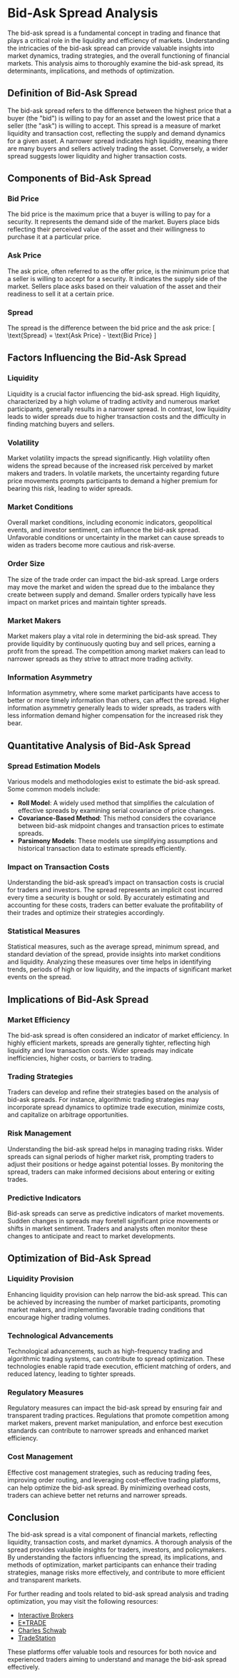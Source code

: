 # Bid-Ask Spread Analysis

The bid-ask spread is a fundamental concept in trading and finance that plays a critical role in the liquidity and efficiency of markets. Understanding the intricacies of the bid-ask spread can provide valuable insights into market dynamics, trading strategies, and the overall functioning of financial markets. This analysis aims to thoroughly examine the bid-ask spread, its determinants, implications, and methods of optimization.

## Definition of Bid-Ask Spread

The bid-ask spread refers to the difference between the highest price that a buyer (the "bid") is willing to pay for an asset and the lowest price that a seller (the "ask") is willing to accept. This spread is a measure of market liquidity and transaction cost, reflecting the supply and demand dynamics for a given asset. A narrower spread indicates high liquidity, meaning there are many buyers and sellers actively trading the asset. Conversely, a wider spread suggests lower liquidity and higher transaction costs. 

## Components of Bid-Ask Spread

### Bid Price
The bid price is the maximum price that a buyer is willing to pay for a security. It represents the demand side of the market. Buyers place bids reflecting their perceived value of the asset and their willingness to purchase it at a particular price.

### Ask Price
The ask price, often referred to as the offer price, is the minimum price that a seller is willing to accept for a security. It indicates the supply side of the market. Sellers place asks based on their valuation of the asset and their readiness to sell it at a certain price.

### Spread
The spread is the difference between the bid price and the ask price:
\[ \text{Spread} = \text{Ask Price} - \text{Bid Price} \]

## Factors Influencing the Bid-Ask Spread

### Liquidity
Liquidity is a crucial factor influencing the bid-ask spread. High liquidity, characterized by a high volume of trading activity and numerous market participants, generally results in a narrower spread. In contrast, low liquidity leads to wider spreads due to higher transaction costs and the difficulty in finding matching buyers and sellers.

### Volatility
Market volatility impacts the spread significantly. High volatility often widens the spread because of the increased risk perceived by market makers and traders. In volatile markets, the uncertainty regarding future price movements prompts participants to demand a higher premium for bearing this risk, leading to wider spreads.

### Market Conditions
Overall market conditions, including economic indicators, geopolitical events, and investor sentiment, can influence the bid-ask spread. Unfavorable conditions or uncertainty in the market can cause spreads to widen as traders become more cautious and risk-averse.

### Order Size
The size of the trade order can impact the bid-ask spread. Large orders may move the market and widen the spread due to the imbalance they create between supply and demand. Smaller orders typically have less impact on market prices and maintain tighter spreads.

### Market Makers
Market makers play a vital role in determining the bid-ask spread. They provide liquidity by continuously quoting buy and sell prices, earning a profit from the spread. The competition among market makers can lead to narrower spreads as they strive to attract more trading activity.

### Information Asymmetry
Information asymmetry, where some market participants have access to better or more timely information than others, can affect the spread. Higher information asymmetry generally leads to wider spreads, as traders with less information demand higher compensation for the increased risk they bear.

## Quantitative Analysis of Bid-Ask Spread

### Spread Estimation Models
Various models and methodologies exist to estimate the bid-ask spread. Some common models include:

- **Roll Model**: A widely used method that simplifies the calculation of effective spreads by examining serial covariance of price changes.
- **Covariance-Based Method**: This method considers the covariance between bid-ask midpoint changes and transaction prices to estimate spreads.
- **Parsimony Models**: These models use simplifying assumptions and historical transaction data to estimate spreads efficiently.

### Impact on Transaction Costs
Understanding the bid-ask spread’s impact on transaction costs is crucial for traders and investors. The spread represents an implicit cost incurred every time a security is bought or sold. By accurately estimating and accounting for these costs, traders can better evaluate the profitability of their trades and optimize their strategies accordingly.

### Statistical Measures
Statistical measures, such as the average spread, minimum spread, and standard deviation of the spread, provide insights into market conditions and liquidity. Analyzing these measures over time helps in identifying trends, periods of high or low liquidity, and the impacts of significant market events on the spread.

## Implications of Bid-Ask Spread

### Market Efficiency
The bid-ask spread is often considered an indicator of market efficiency. In highly efficient markets, spreads are generally tighter, reflecting high liquidity and low transaction costs. Wider spreads may indicate inefficiencies, higher costs, or barriers to trading.

### Trading Strategies
Traders can develop and refine their strategies based on the analysis of bid-ask spreads. For instance, algorithmic trading strategies may incorporate spread dynamics to optimize trade execution, minimize costs, and capitalize on arbitrage opportunities.

### Risk Management
Understanding the bid-ask spread helps in managing trading risks. Wider spreads can signal periods of higher market risk, prompting traders to adjust their positions or hedge against potential losses. By monitoring the spread, traders can make informed decisions about entering or exiting trades.

### Predictive Indicators
Bid-ask spreads can serve as predictive indicators of market movements. Sudden changes in spreads may foretell significant price movements or shifts in market sentiment. Traders and analysts often monitor these changes to anticipate and react to market developments.

## Optimization of Bid-Ask Spread

### Liquidity Provision
Enhancing liquidity provision can help narrow the bid-ask spread. This can be achieved by increasing the number of market participants, promoting market makers, and implementing favorable trading conditions that encourage higher trading volumes.

### Technological Advancements
Technological advancements, such as high-frequency trading and algorithmic trading systems, can contribute to spread optimization. These technologies enable rapid trade execution, efficient matching of orders, and reduced latency, leading to tighter spreads.

### Regulatory Measures
Regulatory measures can impact the bid-ask spread by ensuring fair and transparent trading practices. Regulations that promote competition among market makers, prevent market manipulation, and enforce best execution standards can contribute to narrower spreads and enhanced market efficiency.

### Cost Management
Effective cost management strategies, such as reducing trading fees, improving order routing, and leveraging cost-effective trading platforms, can help optimize the bid-ask spread. By minimizing overhead costs, traders can achieve better net returns and narrower spreads.

## Conclusion

The bid-ask spread is a vital component of financial markets, reflecting liquidity, transaction costs, and market dynamics. A thorough analysis of the spread provides valuable insights for traders, investors, and policymakers. By understanding the factors influencing the spread, its implications, and methods of optimization, market participants can enhance their trading strategies, manage risks more effectively, and contribute to more efficient and transparent markets.

For further reading and tools related to bid-ask spread analysis and trading optimization, you may visit the following resources:

- [Interactive Brokers](https://www.interactivebrokers.com/)
- [E*TRADE](https://us.etrade.com/)
- [Charles Schwab](https://www.schwab.com/)
- [TradeStation](https://www.tradestation.com/)

These platforms offer valuable tools and resources for both novice and experienced traders aiming to understand and manage the bid-ask spread effectively.
